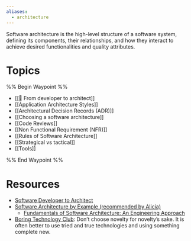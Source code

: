 ```yaml
---
aliases:
  - architecture
---
```

Software architecture is the high-level structure of a software system, defining its components, their relationships, and how they interact to achieve desired functionalities and quality attributes.

# Topics
%% Begin Waypoint %%
- [[🐘 From developer to architect]]
- [[Application Architecture Styles]]
- [[Architectural Decision Records (ADR)]]
- [[Choosing a software architecture]]
- [[Code Reviews]]
- [[Non Functional Requirement (NFR)]]
- [[Rules of Software Architecture]]
- [[Strategical vs tactical]]
- [[Tools]]

%% End Waypoint %%

# Resources

* [Software Developer to Architect](https://www.developertoarchitect.com/)
* [Software Architecture by Example (recommended by Alicia)](https://learning.oreilly.com/live-events/software-architecture-by-example/0636920261797/0790145064900/)
	* [Fundamentals of Software Architecture: An Engineering Approach](https://learning.oreilly.com/videos/fundamentals-of-software/9781663728357/)
* [Boring Technology Club](https://boringtechnology.club/): Don’t choose novelty for novelty’s sake. It is often better to use tried and true technologies and using something complete new.